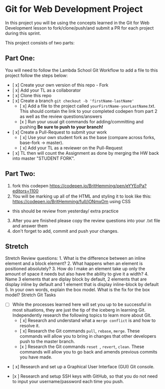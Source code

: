 # Git for Web Development Project
In this project you will be using the concepts learned in the Git for Web Development lesson to fork/clone/push/and submit a PR for each project during this sprint.

This project consists of two parts:

## Part One:
You will need to follow the Lambda School Git Workflow to add a file to this project follow the steps below:

- [ x] Create your own version of this repo - Fork
- [ x] Add your TL as a collaborator
- [ x] Clone this repo
- [ x] Create a branch `git checkout -b 'firstName-lastName'`
  - [ x] Add a file to the project called `yourFirstName-yourLastName`.txt. This should contain the link to your completed codepen from part 2 as well as the review questions/answers
  - [x ] Run your usual git commands for adding/committing and pushing **Be sure to push to your branch!**
- [ x] Create a Pull-Request to submit your work
  - [ x] Use your own student fork as the base (compare across forks, base-fork -> master).
  - [ x] Add your TL as a reviewer on the Pull-Request
- [ x] TL then will count the Assignment as done by merging the HW back into master "STUDENT FORK".

## Part Two:
1. fork this codepen https://codepen.io/BritHemming/pen/eYYEoPa?editors=1100
2. You will be marking up all of the HTML and styling it to look like this: https://codepen.io/BritHemming/full/jONmxOm using CSS
* this should be review from yesterday/ extra practice
3. After you are finished please copy the review questions into your .txt file and answer them
4. don't forget to add, commit and push your changes.


## Stretch
Stretch Review questions: 
    1. What is the difference between an inline element and a block element?
    2. What happens when an element is positioned absolutely? 
    3. How do I make an element take up only the amount of space it needs but also have the ability to give it a width? 
    4. Name 3 elements that are diplay block by default, 2 elements that are display inline by default and 1 element that is display inline-block by default
    5. In your own words, explain the box model. What is the fix for the box model? 
Stretch Git Tasks
- [ ] While the processes learned here will set you up to be successful in most situations, they are just the tip of the iceberg in learning Git. Independently research the following topics to learn more about Git.
  - [ x] Research and understand what a `merge conflict` is and how to resolve it.
  - [ x] Research the Git commands `pull`, `rebase`, `merge`. These commands will allow you to bring in changes that other developers push to the master branch.
  - [x ] Research the Git commands `reset `, `revert`, `clean`. These commands will allow you to go back and amends previous commits you have made.

- [ x] Research and set up a Graphical User Interface (GUI) Git console. 

- [x ] Research and setup SSH keys with GitHub, so that you do not need to input your username/password each time you push. 


